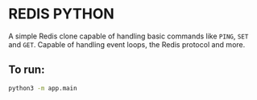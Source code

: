 # REDIS PYTHON

A simple Redis clone capable of handling basic commands like `PING`, `SET` and `GET`. Capable of handling event loops, the Redis protocol and more.

## To run:

```bash
python3 -m app.main
```